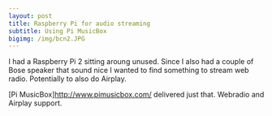 ```yaml
---
layout: post
title: Raspberry Pi for audio streaming
subtitle: Using Pi MusicBox
bigimg: /img/bcn2.JPG
---
```


I had a Raspberry Pi 2 sitting aroung unused. Since I also had a couple of Bose speaker that sound nice I wanted to find something to stream web radio. Potentially to also do Airplay.

[Pi MusicBox]http://www.pimusicbox.com/ delivered just that. Webradio and Airplay support.